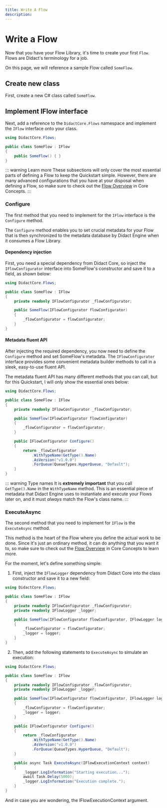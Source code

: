 ```yaml
---
title: Write A Flow
description:
---
```


# Write a Flow

Now that you have your Flow Library, it's time to create your first `Flow`. Flows are Didact's terminology for a job.

On this page, we will reference a sample Flow called `SomeFlow`.

## Create new class

First, create a new C# class called `SomeFlow`.

## Implement IFlow interface

Next, add a reference to the `DidactCore.Flows` namespace and implement the `IFlow` interface onto your class.

```cs
using DidactCore.Flows;

public class SomeFlow : IFlow
{
    public SomeFlow() { }
}
```

::: warning Learn more
These subsections will only cover the most essential parts of defining a Flow to keep the Quickstart simple. However, there are many advanced configurations that you have at your disposal when defining a Flow, so make sure to check out the [Flow Overview](/core-concepts/flows/flows-overview) in Core Concepts.
:::

### Configure

The first method that you need to implement for the `IFlow` interface is the `Configure` method.

The `Configure` method enables you to set crucial metadata for your Flow that is then synchronized to the metadata database by Didact Engine when it consumes a Flow Library.

#### Dependency injection

First, you need a special dependency from Didact Core, so inject the `IFlowConfigurator` interface into SomeFlow's constructor and save it to a field, as shown below:

```cs
using DidactCore.Flows;

public class SomeFlow : IFlow
{
    private readonly IFlowConfigurator _flowConfigurator;

    public SomeFlow(IFlowConfigurator flowConfigurator)
    {
        _flowConfigurator = flowConfigurator;
    }
}
```

#### Metadata fluent API

After injecting the required dependency, you now need to define the `Configure` method and set SomeFlow's metadata. The `IFlowConfigurator` interface provides some convenient metadata builder methods to call in a sleek, easy-to-use fluent API.

The metadata fluent API has many different methods that you can call, but for this Quickstart, I will only show the essential ones below:

```cs
using DidactCore.Flows;

public class SomeFlow : IFlow
{
    private readonly IFlowConfigurator _flowConfigurator;

    public SomeFlow(IFlowConfigurator flowConfigurator)
    {
        _flowConfigurator = flowConfigurator;
    }

    public IFlowConfigurator Configure()
    {
        return _flowConfigurator
            .WithTypeName(GetType().Name)
            .AsVersion("v1.0.0")
            .ForQueue(QueueTypes.HyperQueue, "Default");
    }
}
```

<!-- ::: warning Method signature
Notice that you return the `IFlowConfigurator` object.
::: -->

::: warning Type names
It is **extremely important** that you call `GetType().Name` in the `WithTypeName` method. This is an essential piece of metadata that Didact Engine uses to instantiate and execute your Flows later on, and it must *always* match the Flow's class name.
:::

### ExecuteAsync

The second method that you need to implement for `IFlow` is the `ExecuteAsync` method.

This method is the heart of the Flow where you define the actual work to be done. Since it's just an ordinary method, it can do anything that you want it to, so make sure to check out the [Flow Overview](/core-concepts/flows/flows-overview) in Core Concepts to learn more.

For the moment, let's define something simple:

1. First, inject the `IFlowLogger` dependency from Didact Core into the class constructor and save it to a new field:

```cs
using DidactCore.Flows;

public class SomeFlow : IFlow
{
    private readonly IFlowConfigurator _flowConfigurator;
    private readonly IFlowLogger _logger;

    public SomeFlow(IFlowConfigurator flowConfigurator, IFlowLogger logger)
    {
        _flowConfigurator = flowConfigurator;
        _logger = logger;
    }
}
```

2. Then, add the following statements to `ExecuteAsync` to simulate an execution:

```cs
using DidactCore.Flows;

public class SomeFlow : IFlow
{
    private readonly IFlowConfigurator _flowConfigurator;
    private readonly IFlowLogger _logger;

    public SomeFlow(IFlowConfigurator flowConfigurator, IFlowLogger logger)
    {
        _flowConfigurator = flowConfigurator;
        _logger = logger;
    }

    public IFlowConfigurator Configure()
    {
        return _flowConfigurator
            .WithTypeName(GetType().Name)
            .AsVersion("v1.0.0")
            .ForQueue(QueueTypes.HyperQueue, "Default");
    }

    public async Task ExecuteAsync(IFlowExecutionContext context)
    {
        _logger.LogInformation("Starting execution...");
        await Task.Delay(5000);
        _logger.LogInformation("Execution complete.");
    }
}
```

And in case you are wondering, the IFlowExecutionContext argument.